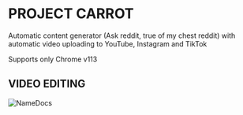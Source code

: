 # PROJECT CARROT

Automatic content generator (Ask reddit, true of my chest reddit) with automatic video uploading to YouTube, Instagram and TikTok

Supports only Chrome v113

## VIDEO EDITING
![NameDocs](https://github.com/SlattBurger01/ProjectCarrot/assets/88480105/be02d720-af29-401e-b57f-5b7bb54abf57)
